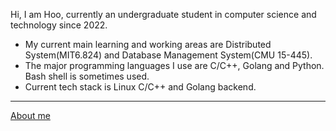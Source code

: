 Hi, I am Hoo, currently an undergraduate student in computer science and technology since 2022.

- My current main learning and working areas are Distributed System(MIT6.824) and Database Management System(CMU 15-445).
- The major programming languages I use are C/C++, Golang and Python. Bash shell is sometimes used.
- Current tech stack is Linux C/C++ and Golang backend.

---

[About me](http://www.centhoo.top)
